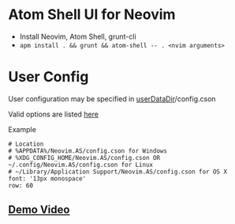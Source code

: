 # Atom Shell UI for Neovim

- Install Neovim, Atom Shell, grunt-cli
- `apm install . && grunt && atom-shell -- . <nvim arguments>`

# User Config

User configuration may be specified in [userDataDir](https://github.com/atom/atom-shell/blob/master/docs/api/app.md#appgetpathname)/config.cson

Valid options are listed [here](https://github.com/coolwanglu/neovim.as/blob/master/src/nvim/config.coffee)

Example

```
# Location
# %APPDATA%/Neovim.AS/config.cson for Windows
# %XDG_CONFIG_HOME/Neovim.AS/config.cson OR ~/.config/Neovim.AS/config.cson for Linux
# ~/Library/Application Support/Neovim.AS/config.cson for OS X
font: '13px monospace'
row: 60
```

## [Demo Video](http://youtu.be/zgNJnBKMRNw)

